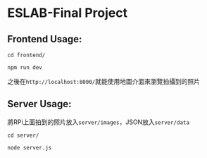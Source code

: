 # ESLAB-Final Project

## Frontend Usage:

`cd frontend/`

`npm run dev`

之後在`http://localhost:8000/`就能使用地圖介面來瀏覽拍攝到的照片

## Server Usage:

將RPi上面拍到的照片放入`server/images`，JSON放入`server/data`

`cd server/`

`node server.js`
